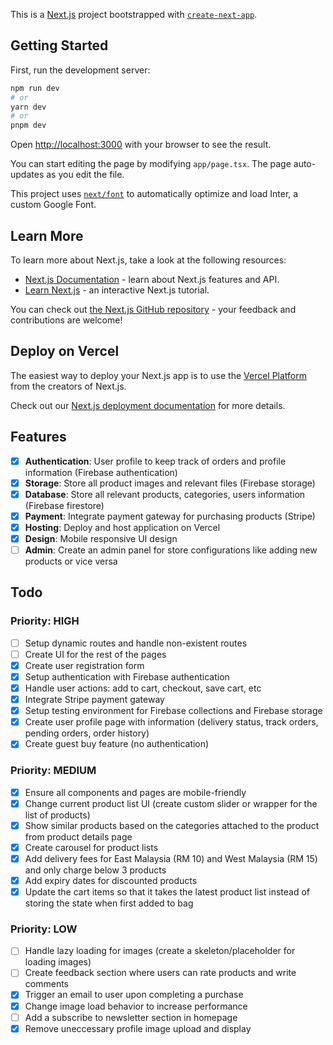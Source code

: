 This is a [Next.js](https://nextjs.org/) project bootstrapped with [`create-next-app`](https://github.com/vercel/next.js/tree/canary/packages/create-next-app).

## Getting Started

First, run the development server:

```bash
npm run dev
# or
yarn dev
# or
pnpm dev
```

Open [http://localhost:3000](http://localhost:3000) with your browser to see the result.

You can start editing the page by modifying `app/page.tsx`. The page auto-updates as you edit the file.

This project uses [`next/font`](https://nextjs.org/docs/basic-features/font-optimization) to automatically optimize and load Inter, a custom Google Font.

## Learn More

To learn more about Next.js, take a look at the following resources:

- [Next.js Documentation](https://nextjs.org/docs) - learn about Next.js features and API.
- [Learn Next.js](https://nextjs.org/learn) - an interactive Next.js tutorial.

You can check out [the Next.js GitHub repository](https://github.com/vercel/next.js/) - your feedback and contributions are welcome!

## Deploy on Vercel

The easiest way to deploy your Next.js app is to use the [Vercel Platform](https://vercel.com/new?utm_medium=default-template&filter=next.js&utm_source=create-next-app&utm_campaign=create-next-app-readme) from the creators of Next.js.

Check out our [Next.js deployment documentation](https://nextjs.org/docs/deployment) for more details.


## Features

- [x] **Authentication**: User profile to keep track of orders and profile information (Firebase authentication)
- [x] **Storage**: Store all product images and relevant files (Firebase storage)
- [x] **Database**: Store all relevant products, categories, users information (Firebase firestore)
- [x] **Payment**: Integrate payment gateway for purchasing products (Stripe)
- [x] **Hosting**: Deploy and host application on Vercel
- [x] **Design**: Mobile responsive UI design
- [ ] **Admin**: Create an admin panel for store configurations like adding new products or vice versa

## Todo

### Priority: HIGH
- [ ] Setup dynamic routes and handle non-existent routes
- [ ] Create UI for the rest of the pages
- [x] Create user registration form
- [x] Setup authentication with Firebase authentication
- [x] Handle user actions: add to cart, checkout, save cart, etc
- [x] Integrate Stripe payment gateway
- [x] Setup testing environment for Firebase collections and Firebase storage
- [x] Create user profile page with information (delivery status, track orders, pending orders, order history)
- [x] Create guest buy feature (no authentication)

### Priority: MEDIUM
- [x] Ensure all components and pages are mobile-friendly
- [x] Change current product list UI (create custom slider or wrapper for the list of products)
- [x] Show similar products based on the categories attached to the product from product details page
- [x] Create carousel for product lists
- [x] Add delivery fees for East Malaysia (RM 10) and West Malaysia (RM 15) and only charge below 3 products
- [x] Add expiry dates for discounted products
- [x] Update the cart items so that it takes the latest product list instead of storing the state when first added to bag

### Priority: LOW
- [ ] Handle lazy loading for images (create a skeleton/placeholder for loading images)
- [ ] Create feedback section where users can rate products and write comments
- [x] Trigger an email to user upon completing a purchase
- [x] Change image load behavior to increase performance
- [ ] Add a subscribe to newsletter section in homepage
- [x] Remove uneccessary profile image upload and display